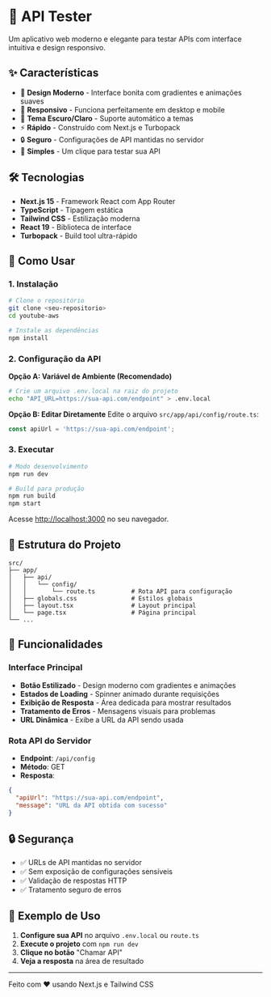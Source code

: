 # 🚀 API Tester

Um aplicativo web moderno e elegante para testar APIs com interface intuitiva e design responsivo.

## ✨ Características

- 🎨 **Design Moderno** - Interface bonita com gradientes e animações suaves
- 📱 **Responsivo** - Funciona perfeitamente em desktop e mobile
- 🌙 **Tema Escuro/Claro** - Suporte automático a temas
- ⚡ **Rápido** - Construído com Next.js e Turbopack
- 🔒 **Seguro** - Configurações de API mantidas no servidor
- 🎯 **Simples** - Um clique para testar sua API

## 🛠️ Tecnologias

- **Next.js 15** - Framework React com App Router
- **TypeScript** - Tipagem estática
- **Tailwind CSS** - Estilização moderna
- **React 19** - Biblioteca de interface
- **Turbopack** - Build tool ultra-rápido

## 🚀 Como Usar

### 1. Instalação

```bash
# Clone o repositório
git clone <seu-repositorio>
cd youtube-aws

# Instale as dependências
npm install
```

### 2. Configuração da API

**Opção A: Variável de Ambiente (Recomendado)**
```bash
# Crie um arquivo .env.local na raiz do projeto
echo "API_URL=https://sua-api.com/endpoint" > .env.local
```

**Opção B: Editar Diretamente**
Edite o arquivo `src/app/api/config/route.ts`:
```typescript
const apiUrl = 'https://sua-api.com/endpoint';
```

### 3. Executar

```bash
# Modo desenvolvimento
npm run dev

# Build para produção
npm run build
npm start
```

Acesse [http://localhost:3000](http://localhost:3000) no seu navegador.

## 📁 Estrutura do Projeto

```
src/
├── app/
│   ├── api/
│   │   └── config/
│   │       └── route.ts          # Rota API para configuração
│   ├── globals.css               # Estilos globais
│   ├── layout.tsx                # Layout principal
│   └── page.tsx                  # Página principal
└── ...
```

## 🔧 Funcionalidades

### Interface Principal
- **Botão Estilizado** - Design moderno com gradientes e animações
- **Estados de Loading** - Spinner animado durante requisições
- **Exibição de Resposta** - Área dedicada para mostrar resultados
- **Tratamento de Erros** - Mensagens visuais para problemas
- **URL Dinâmica** - Exibe a URL da API sendo usada

### Rota API do Servidor
- **Endpoint**: `/api/config`
- **Método**: GET
- **Resposta**:
```json
{
  "apiUrl": "https://sua-api.com/endpoint",
  "message": "URL da API obtida com sucesso"
}
```

## 🔒 Segurança

- ✅ URLs de API mantidas no servidor
- ✅ Sem exposição de configurações sensíveis
- ✅ Validação de respostas HTTP
- ✅ Tratamento seguro de erros

## 📝 Exemplo de Uso

1. **Configure sua API** no arquivo `.env.local` ou `route.ts`
2. **Execute o projeto** com `npm run dev`
3. **Clique no botão** "Chamar API"
4. **Veja a resposta** na área de resultado

---

Feito com ❤️ usando Next.js e Tailwind CSS